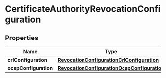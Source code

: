 

# CertificateAuthorityRevocationConfiguration


## Properties

| Name | Type | Description | Notes |
|------------ | ------------- | ------------- | -------------|
|**crlConfiguration** | [**RevocationConfigurationCrlConfiguration**](RevocationConfigurationCrlConfiguration.md) |  |  [optional] |
|**ocspConfiguration** | [**RevocationConfigurationOcspConfiguration**](RevocationConfigurationOcspConfiguration.md) |  |  [optional] |



